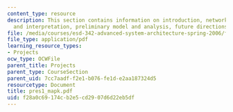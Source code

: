 ```yaml
---
content_type: resource
description: This section contains information on introduction, network description
  and interpretation, preliminary model and analysis, future directions and scope.
file: /media/courses/esd-342-advanced-system-architecture-spring-2006/f28a0c69174cb2e5cd2907d6d22eb5df_pres1_mapk.pdf
file_type: application/pdf
learning_resource_types:
- Projects
ocw_type: OCWFile
parent_title: Projects
parent_type: CourseSection
parent_uid: 7cc7aadf-f2e1-b076-fe1d-e2aa187324d5
resourcetype: Document
title: pres1_mapk.pdf
uid: f28a0c69-174c-b2e5-cd29-07d6d22eb5df
---
```

